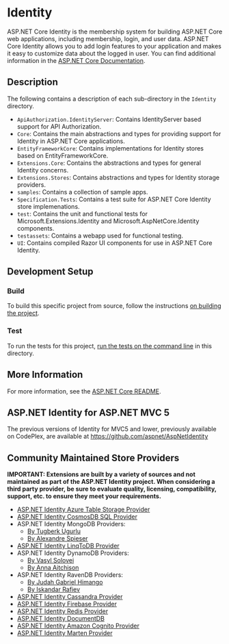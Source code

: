 # Identity

ASP.NET Core Identity is the membership system for building ASP.NET Core web applications, including membership, login, and user data. ASP.NET Core Identity allows you to add login features to your application and makes it easy to customize data about the logged in user. You can find additional information in the [ASP.NET Core Documentation](https://docs.microsoft.com/en-us/aspnet/core/security/authentication/identity).

## Description

The following contains a description of each sub-directory in the `Identity` directory.

- `ApiAuthorization.IdentityServer`: Contains IdentityServer based support for API Authorization.
- `Core`: Contains the main abstractions and types for providing support for Identity in ASP.NET Core applications.
- `EntityFrameworkCore`: Contains implementations for Identity stores based on EntityFrameworkCore.
- `Extensions.Core`: Contains the abstractions and types for general Identity concerns.
- `Extensions.Stores`: Contains abstractions and types for Identity storage providers.
- `samples`: Contains a collection of sample apps.
- `Specification.Tests`: Contains a test suite for ASP.NET Core Identity store implemenations.
- `test`: Contains the unit and functional tests for Microsoft.Extensions.Identity and Microsoft.AspNetCore.Identity components.
- `testassets`: Contains a webapp used for functional testing.
- `UI`: Contains compiled Razor UI components for use in ASP.NET Core Identity.

## Development Setup

### Build

To build this specific project from source, follow the instructions [on building the project](../../docs/BuildFromSource.md#step-3:-build-the-repo).

### Test

To run the tests for this project, [run the tests on the command line](../../docs/BuildFromSource.md#running-tests-on-command-line) in this directory.

## More Information

For more information, see the [ASP.NET Core README](../../README.md).

## ASP.NET Identity for ASP.NET MVC 5

The previous versions of Identity for MVC5 and lower, previously available on CodePlex, are available at https://github.com/aspnet/AspNetIdentity

## Community Maintained Store Providers

**IMPORTANT: Extensions are built by a variety of sources and not maintained as part of the ASP.NET Identity project. When considering a third party provider, be sure to evaluate quality, licensing, compatibility, support, etc. to ensure they meet your requirements.**

* [ASP.NET Identity Azure Table Storage Provider](https://dlmelendez.github.io/identityazuretable/)
* [ASP.NET Identity CosmosDB SQL Provider](https://github.com/dlmelendez/identitycosmosdb)
* ASP.NET Identity MongoDB Providers:
  * [By Tugberk Ugurlu](https://github.com/tugberkugurlu/AspNetCore.Identity.MongoDB)
  * [By Alexandre Spieser](https://github.com/alexandre-spieser/AspNetCore.Identity.MongoDbCore)
 * [ASP.NET Identity LinqToDB Provider](https://github.com/ili/LinqToDB.Identity)
 * ASP.NET Identity DynamoDB Providers:
    * [By Vasyl Solovei](https://github.com/miltador/AspNetCore.Identity.DynamoDB)
    * [By Anna Aitchison](https://github.com/Ara225/ara225.DynamoDBUserStore)
 * ASP.NET Identity RavenDB Providers:
    * [By Judah Gabriel Himango](https://github.com/JudahGabriel/RavenDB.Identity)
    * [By Iskandar Rafiev](https://github.com/maqduni/AspNetCore.Identity.RavenDB)
 * [ASP.NET Identity Cassandra Provider](https://github.com/lkubis/AspNetCore.Identity.Cassandra)
 * [ASP.NET Identity Firebase Provider](https://github.com/aguacongas/Identity.Firebase)
 * [ASP.NET Identity Redis Provider](https://github.com/aguacongas/Identity.Redis)
 * [ASP.NET Identity DocumentDB](https://github.com/codekoenig/AspNetCore.Identity.DocumentDb)
 * [ASP.NET Identity Amazon Cognito Provider](https://github.com/aws/aws-aspnet-cognito-identity-provider)
 * [ASP.NET Identity Marten Provider](https://github.com/yetanotherchris/Marten.AspNetIdentity)
